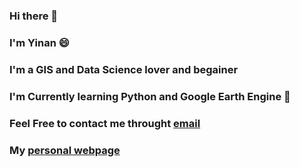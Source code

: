 ### Hi there 👋
### I'm Yinan 😄
### I'm a GIS and Data Science lover and begainer
### I'm Currently learning Python and Google Earth Engine 🌱
### Feel Free to contact me throught [email](mailto:feng.945@osu.edu)
### My [personal webpage](https://u.osu.edu/feng.945/)

<!--
**Feng96/Feng96** is a ✨ _special_ ✨ repository because its `README.md` (this file) appears on your GitHub profile.

Here are some ideas to get you started:

- 🔭 I’m currently working on ...
- 🌱 I’m currently learning ...
- 👯 I’m looking to collaborate on ...
- 🤔 I’m looking for help with ...
- 💬 Ask me about ...
- 📫 How to reach me: ...
- 😄 Pronouns: ...
- ⚡ Fun fact: ...
-->
